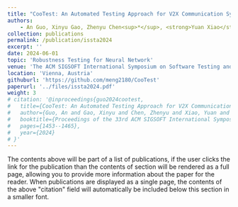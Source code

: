 ```yaml
---
title: "CooTest: An Automated Testing Approach for V2X Communication Systems"
authors:
    - An Guo, Xinyu Gao, Zhenyu Chen<sup>*</sup>, <strong>Yuan Xiao</strong>, Jiakai Liu, Xiuting Ge, Weisong Sun,  Chunrong Fang<sup>*</sup>
collection: publications
permalink: /publication/issta2024
excerpt: ''
date: 2024-06-01
topic: 'Robustness Testing for Neural Network'
venue: 'The ACM SIGSOFT International Symposium on Software Testing and Analysis'
location: 'Vienna, Austria'
githuburl: 'https://github.com/meng2180/CooTest'
paperurl: '../files/issta2024.pdf'
weight: 3
# citation: '@inproceedings{guo2024cootest,
#   title={CooTest: An Automated Testing Approach for V2X Communication Systems},
#   author={Guo, An and Gao, Xinyu and Chen, Zhenyu and Xiao, Yuan and Liu, Jiakai and Ge, Xiuting and Sun, Weisong and Fang, Chunrong},
#   booktitle={Proceedings of the 33rd ACM SIGSOFT International Symposium on Software Testing and Analysis},
#   pages={1453--1465},
#   year={2024}
# }'
---
```


The contents above will be part of a list of publications, if the user clicks the link for the publication than the contents of section will be rendered as a full page, allowing you to provide more information about the paper for the reader. When publications are displayed as a single page, the contents of the above "citation" field will automatically be included below this section in a smaller font.
